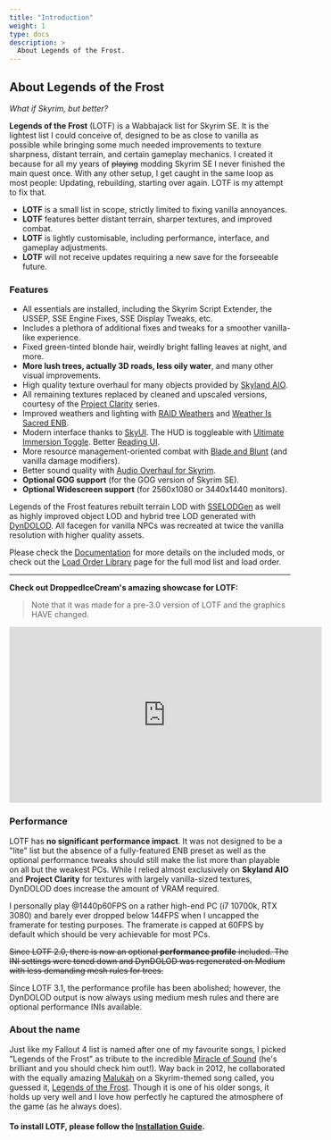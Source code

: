 ```yaml
---
title: "Introduction"
weight: 1
type: docs
description: >
  About Legends of the Frost.
---
```


## About Legends of the Frost

*What if Skyrim, but better?*

**Legends of the Frost** (LOTF) is a Wabbajack list for Skyrim SE. It is the lightest list I could conceive of, designed to be as close to vanilla as possible while bringing some much needed improvements to texture sharpness, distant terrain, and certain gameplay mechanics. I created it because for all my years of ~~playing~~ modding Skyrim SE I never finished the main quest once. With any other setup, I get caught in the same loop as most people: Updating, rebuilding, starting over again. LOTF is my attempt to fix that.

- **LOTF** is a small list in scope, strictly limited to fixing vanilla annoyances.
- **LOTF** features better distant terrain, sharper textures, and improved combat.
- **LOTF** is lightly customisable, including performance, interface, and gameplay adjustments.
- **LOTF** will not receive updates requiring a new save for the forseeable future.

### Features

- All essentials are installed, including the Skyrim Script Extender, the USSEP, SSE Engine Fixes, SSE Display Tweaks, etc.
- Includes a plethora of additional fixes and tweaks for a smoother vanilla-like experience.
- Fixed green-tinted blonde hair, weirdly bright falling leaves at night, and more.
- **More lush trees, actually 3D roads, less oily water**, and many other visual improvements.
- High quality texture overhaul for many objects provided by [Skyland AIO](https://www.nexusmods.com/skyrimspecialedition/mods/34179).
- All remaining textures replaced by cleaned and upscaled versions, courtesy of the [Project Clarity](https://www.nexusmods.com/skyrimspecialedition/users/34739755?tab=user+files) series.
- Improved weathers and lighting with [RAID Weathers](https://www.nexusmods.com/skyrimspecialedition/mods/63116) and [Weather Is Sacred ENB](https://www.nexusmods.com/skyrimspecialedition/mods/77525).
- Modern interface thanks to [SkyUI](https://www.nexusmods.com/skyrimspecialedition/mods/12604). The HUD is toggleable with [Ultimate Immersion Toggle](https://www.nexusmods.com/skyrimspecialedition/mods/62117). Better [Reading UI](https://imgsli.com/NzAzOTc).
- More resource management-oriented combat with [Blade and Blunt](https://www.nexusmods.com/skyrimspecialedition/mods/34549) (and vanilla damage modifiers).
- Better sound quality with [Audio Overhaul for Skyrim](https://www.nexusmods.com/skyrimspecialedition/mods/12466).
- **Optional GOG support** (for the GOG version of Skyrim SE).
- **Optional Widescreen support** (for 2560x1080 or 3440x1440 monitors).

Legends of the Frost features rebuilt terrain LOD with [SSELODGen](https://stepmodifications.org/forum/topic/13451-xlodgen-terrain-lod-beta-84-for-fnv-fo3-fo4-fo4vr-tes5-sse-tes5vr-enderal-enderalse/?ct=1629204990) as well as highly improved object LOD and hybrid tree LOD generated with [DynDOLOD](https://www.nexusmods.com/skyrimspecialedition/mods/32382). All facegen for vanilla NPCs was recreated at twice the vanilla resolution with higher quality assets.

Please check the [Documentation](/skyrim-se/lotf/documentation/) for more details on the included mods, or check out the [Load Order Library](https://loadorderlibrary.com/lists/legends-of-the-frost) page for the full mod list and load order.

---

**Check out DroppedIceCream's amazing showcase for LOTF:**

> Note that it was made for a pre-3.0 version of LOTF and the graphics HAVE changed.

<iframe width="560" height="315" src="https://www.youtube.com/embed/_Hru8F0QRwQ" title="YouTube video player" frameborder="0" allow="accelerometer; autoplay; clipboard-write; encrypted-media; gyroscope; picture-in-picture" allowfullscreen></iframe>

### Performance

LOTF has **no significant performance impact**. It was not designed to be a "lite" list but the absence of a fully-featured ENB preset as well as the optional performance tweaks should still make the list more than playable on all but the weakest PCs. While I relied almost exclusively on **Skyland AIO** and **Project Clarity** for textures with largely vanilla-sized textures, DynDOLOD does increase the amount of VRAM required.

I personally play @1440p60FPS on a rather high-end PC (i7 10700k, RTX 3080) and barely ever dropped below 144FPS when I uncapped the framerate for testing purposes. The framerate is capped at 60FPS by default which should be very achievable for most PCs.

~~Since LOTF 2.0, there is now an optional **performance profile** included. The INI settings were toned down and DynDOLOD was regenerated on Medium with less demanding mesh rules for trees.~~

Since LOTF 3.1, the performance profile has been abolished; however, the DynDOLOD output is now always using medium mesh rules and there are optional performance INIs available.

### About the name

Just like my Fallout 4 list is named after one of my favourite songs, I picked "Legends of the Frost" as tribute to the incredible [Miracle of Sound](https://www.youtube.com/channel/UCSfoxYTlCPFfglckBLrjpsA) (he's brilliant and you should check him out!). Way back in 2012, he collaborated with the equally amazing [Malukah](https://www.youtube.com/user/malufenix) on a Skyrim-themed song called, you guessed it, [Legends of the Frost](https://www.youtube.com/watch?v=0FLQ4rACE-0). Though it is one of his older songs, it holds up very well and I love how perfectly he captured the atmosphere of the game (as he always does).

#### To install LOTF, please follow the [Installation Guide](/skyrim-se/lotf/installation/).